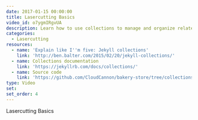 ```yaml
---
date: 2017-01-15 00:00:00
title: Lasercutting Basics
video_id: o7ygmIRgvUA
description: Learn how to use collections to manage and organize related content
categories:
  - Lasercutting
resources:
  - name: 'Explain like I''m five: Jekyll collections'
    link: 'http://ben.balter.com/2015/02/20/jekyll-collections/'
  - name: Collections documentation
    link: 'https://jekyllrb.com/docs/collections/'
  - name: Source code
    link: 'https://github.com/CloudCannon/bakery-store/tree/collections'
type: Video
set:
set_order: 4
---
```


Lasercutting Basics

&nbsp;

&nbsp;
